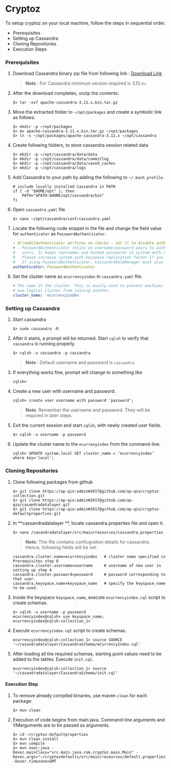 # Cryptoz 

To setup cryptoz on your local machine, follow the steps in sequential order.

- Prerequisites
- Setting up Cassandra
- Cloning Repositories
- Execution Steps



### Prerequisites

1. Download Cassandra binary zip file from following link : [Download Link](http://www.google.com)

   > **Note** : For Cassandra minimum version required is 3.10.x+

2. After the download completes, unzip the contents:

   ```shell
   $> tar -xvf apache-cassandra-3.11.x.bin.tar.gz
   ```

3. Move the extracted folder to `~/opt/packages` and create a symbolic link as follows:

   ```shell
   $> mkdir -p ~/opt/packages
   $> mv apache-cassandra-3.11.x.bin.tar.gz ~/opt/packages
   $> ln -s ~/opt/packages/apache-cassandra-3.11.x ~/opt/cassandra
   ```

4. Create following folders, to store cassandra session related data

   ```shell
   $> mkdir -p ~/opt/cassandra/data/data
   $> mkdir -p ~/opt/cassandra/data/commitlog
   $> mkdir -p ~/opt/cassandra/data/saved_caches
   $> mkdir -p ~/opt/cassandra/logs
   ```

5. Add Cassandra to your path by adding the following to `~/.bash_profile`.

   ```shell
   # include locally installed Cassandra in PATH
   if [ -d "$HOME/opt" ]; then
       PATH="$PATH:$HOME/opt/cassandra/bin"
   fi
   ```

6. Open `cassandra.yaml` file

   ```shell
   $> nano ~/opt/cassandra/conf/cassandra.yaml
   ```

7. Locate the following code snippet in the file and change the field value for ``authenticator`` as ``PasswordAuthenticator``. 

   ```yaml
   - AllowAllAuthenticator performs no checks - set it to disable authentication.
   # - PasswordAuthenticator relies on username/password pairs to authenticate
   #   users. It keeps usernames and hashed passwords in system_auth.roles table.
   #   Please increase system_auth keyspace replication factor if you use this authenticator.
   #   If using PasswordAuthenticator, CassandraRoleManager must also be used (see below)
   authenticator: PasswordAuthenticator
   ```

8. Set the cluster name as `ecurrencyindex` in `cassandra.yaml` file.

   ```yaml
   # The name of the cluster. This is mainly used to prevent machines in
   # one logical cluster from joining another.
   cluster_name: 'ecurrencyindex'
   ```

   

### Setting up Cassandra

1. Start cassandra 

   ```shell
   $> sudo cassandra -R
   ```

2. After it starts, a prompt will be returned. Start `cqlsh` to verify that `cassandra` is running properly.

   ```shell
   $> cqlsh -u cassandra -p cassandra
   ```

   > **Note** : Default username and password is `cassandra`

3. If everything works fine, prompt will change to something like

   ```shell
   cqlsh> 
   ```

4. Create a new user with username and password.

   ```shell
   cqlsh> create user username with password 'password';
   ```

   > **Note**: Remember the username and password. They will be required in later steps.

5. Exit the current session and start `cqlsh`, with newly created user fields.

   ```shell
   $> cqlsh -u username -p password
   ```

6. Update the cluster name to the `ecurrenyindex` from the command-line.

   ```shell
   cqlsh> UPDATE system.local SET cluster_name = ‘ecurrencyindex’ where key='local';
   ```



### Cloning Repositories

1. Clone following packages from github

   ```shell
   $> git clone https://ap-qio:admin#2017@github.com/ap-qio/cryptoz-collection.git
   $> git clone https://ap-qio:admin#2017@github.com/ap-qio/casandradatalayer.git
   $> git clone https://ap-qio:admin#2017@github.com/ap-qio/cryptoz-defaultproperties.git
   ```

2. In **cassandradatalayer **, locate cassandra.properties file and open it.

   ```shell
   $> nano /casandradatalayer/src/main/resources/cassandra.properties
   ```

   > **Note**: This file contains confiugration details for cassandra. Hence, following fields will be set.

   ```properties
   cassandra.cluster.name=ecurrencyindex   # cluster name specified in Prerequisites step 8
   cassandra.cluster.username=username     # username of new user in setting up step 4
   cassandra.cluster.password=password     # password corresponding to that user.
   cassandra.keyspace.name=keyspace_name   # specify the keyspace_name to be used.
   ```

3. Inside the keyspace `keyspace_name`, execute `ecurrencyindex.cql` script to create schemas.

   ```shell
   $> cqlsh -u username -p password
   ecurrencyindex@cqlsh> use keyspace_name;
   ecurrencyindex@cqlsh:collection_1> 
   ```

4. Execute `ecurrencyindex.cql` script to create schemas.

   ```shell
   ecurrencyindex@cqlsh:collection_1> source SOURCE '~/casandradatalayer/CassandraSchema/eCurrencyIndex.cql'
   ```

5. After loading all the required schemas, starting point values need to be added to the tables. Execute `init.cql`.

   ```shell
   ecurrencyindex@cqlsh:collection_1> source '~/casandradatalayer/CassandraSchema/init.cql'
   ```



#### Execution Step

1. To remove already compiled binaries, use maven `clean` for each package:

   ```shell
   $> mvn clean
   ```

2. Execution of code begins from main.java. Command-line arguments and VMarguments are to be passed as arguments.

   ```shell
   $> cd ~/cryptoz-defaultproperties
   $> mvn clean install
   $> mvn compile
   $> mvn exec:java -Dexec.mainClass="src.main.java.com.cryptoz.main.Main" -Dexec.args="~/cryptozdefaults/src/main/resources/default.properties" -Duser.timezone=GMT
   ```
